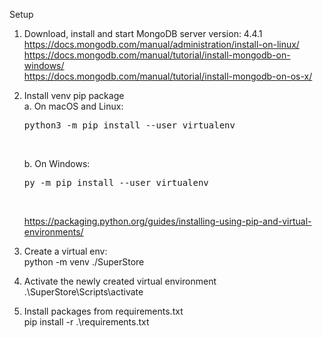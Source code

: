 Setup

1. Download, install and start MongoDB server version: 4.4.1<br>
    https://docs.mongodb.com/manual/administration/install-on-linux/<br>
    https://docs.mongodb.com/manual/tutorial/install-mongodb-on-windows/<br>
    https://docs.mongodb.com/manual/tutorial/install-mongodb-on-os-x/

2. Install venv pip package<br>
    a. On macOS and Linux:<br>
    <pre>python3 -m pip install --user virtualenv</pre><br>
    b. On Windows:<br>
    <pre>py -m pip install --user virtualenv</pre><br>
    https://packaging.python.org/guides/installing-using-pip-and-virtual-environments/

3. Create a virtual env:<br>
    python -m venv ./SuperStore

4. Activate the newly created virtual environment<br>
    .\SuperStore\Scripts\activate
    
5. Install packages from requirements.txt<br>
    pip install -r .\requirements.txt
